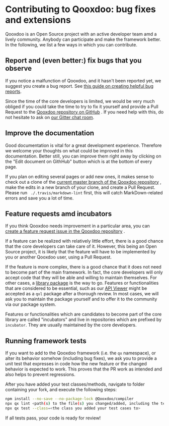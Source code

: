 # Contributing to Qooxdoo: bug fixes and extensions

Qooxdoo is an Open Source project with an active developer team amd a
lively community. Anybody can participate and make the framework
better. In the following, we list a few ways in which you can
contribute.

## Report and (even better:) fix bugs that you observe

If you notice a malfunction of Qooxdoo, and it hasn't been reported
yet, we suggest you create a bug report. See [this guide on creating
helpful bug reports](reporting_bugs.md).

Since the time of the core developers is limited, we would be very
much obliged if you could take the time to try to fix it yourself and
provide a Pull Request to the [Qooxdoo repository on GitHub](https://github.com/Qooxdoo/Qooxdoo)
       . If you need help with this, do not hesitate to ask on [our
Gitter chat room](https://gitter.im/Qooxdoo/Qooxdoo).

## Improve the documentation

Good documentation is vital for a great development experience.
Therefore we welcome your thoughts on what could be improved in this
documentation. Better still, you can improve them right away by
clicking on the "Edit document on GithHub" button which is at the
bottom of every page.

If you plan on editing several pages or add new ones, it makes sense
to check out a clone of the [current master branch of the Qooxdoo
repository](https://github.com/Qooxdoo/Qooxdoo) , make the edits in
a new branch of your clone, and create a Pull Request. Please run `
./.travis/markdown-lint` first, this will catch MarkDown-related
errors and save you a lot of time. 

## Feature requests amd incubators

If you think Qooxdoo needs improvement in a particular area, you can  
[create a feature request issue in the Qooxdoo repository](https://github.com/Qooxdoo/Qooxdoo/issues/new?template=Feature_request.md)
       .

If a feature can be realized with relatively little effort, there is a
good chance that the core developers can take care of it. However,
this being an Open Source project, it is likely that the feature will
have to be implemented by you or another Qooxdoo user, using a Pull
Request.

If the feature is more complex, there is a good chance that it does
not need to become part of the main framework. In fact, the core
developers will only accept code that they will be able and willing to
maintain themselves. For other cases, a [library package](cli/packages.md)
        is the way to go. Features or functionalities that are
considered to be essential, such as our [API Viewer](https://github.com/Qooxdoo/qxl.apiviewer)
        might be accepted as a `qxl` package after a thorough review.
In most cases, we will ask you to maintain the package yourself and to
offer it to the community via our package system.

Features or functionalities which are candidates to become part of the
core library are called "incubators" and live in repositories which
are prefixed by `incubator`. They are usually maintained by the core
developers.

## Running framework tests

If you want to add to the Qooxdoo framework (i.e. the `qx` namespace),
or alter  its behavior somehow (including bug fixes), we ask you to
provide a unit test that expresses in code how the new feature or the
changed behavior is expected to work. This proves that the PR work as
intended and also helps to prevent regressions. 

After you have added your test classes/methods, navigate to folder
containing your fork, and execute the following steps:

```bash
npm install --no-save --no-package-lock @Qooxdoo/compiler 
npx qx lint <path(s) to the file(s) you changed/added, including the test class>
npx qx test --class=<the class you added your test cases to> 
```

If all tests pass, your code is ready for review!
